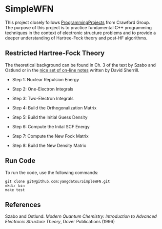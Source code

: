 # SimpleWFN
This project closely follows [ProgrammingProjects](https://github.com/CrawfordGroup/ProgrammingProjects/tree/master/Project%2301) from Crawford Group. 
The purpose of this project is to practice fundamental C++ programming techniques in the context of electronic structure problems and to provide a deeper
understanding of Hartree-Fock theory and post-HF algorithms.

## Restricted Hartree-Fock Theory
The theoretical background can be found in Ch. 3 of the text by Szabo and Ostlund or in the 
[nice set of on-line notes](http://vergil.chemistry.gatech.edu/notes/hf-intro/hf-intro.html) written by David Sherrill.

- Step 1: Nuclear Repulsion Energy 

- Step 2: One-Electron Integrals

- Step 3: Two-Electron Integrals

- Step 4: Build the Orthogonalization Matrix

- Step 5: Build the Initial Guess Density

- Step 6: Compute the Inital SCF Energy

- Step 7: Compute the New Fock Matrix 

- Step 8: Build the New Density Matrix 
<!--
## Step 5: Build the Initial Guess Density

Form an initial (guess) Fock matrix in the orthonormal AO basis using the core Hamiltonian as a guess:



Diagonalize the Fock matrix:



Note that the &epsilon;<sub>0</sub> matrix contains the initial orbital energies.

Transform the eigenvectors into the original (non-orthogonal) AO basis:



Build the density matrix using the occupied MOs:



where *m* indexes the columns of the coefficient matrices, and the summation includes only the occupied spatial MOs.

  * [Hint 1](./hints/hint5-1.md): Transformed Fock matrix
  * [Hint 2](./hints/hint5-2.md): Initial MO Coefficients
  * [Hint 3](./hints/hint5-3.md): Initial Density Matrix

## Step 6: Compute the Inital SCF Energy

The SCF electronic energy may be computed using the density matrix as:



The total energy is the sum of the electronic energy and the nuclear repulsion energy:



where *0* denotes the initial SCF energy.

 * [Hint 1](./hints/hint6-1.md): Initial Electronic Energy

## Step #7: Compute the New Fock Matrix 

Start the SCF iterative procedure by building a new Fock matrix using the previous iteration's density as:



where the double-summation runs over all the AOs and *i-1* denotes the density for the last iteration.

  * [Hint 1](./hints/hint7-1.md): New Fock Matrix
  * [Hint 2](./hints/hint7-2.md): Fock-Build Code

## Step #8: Build the New Density Matrix 

Form the new density matrix following the same procedure as in Step #5 above:

Orthogonalize:



Diagonalize:



Back-transform:



Compute the density:



where *i* denotes the current iteration density.

## Step #9: Compute the New SCF Energy 

Compute the new SCF energy as before:



where *i* denotes the SCF energy for the *i*th iteration.

## Step #10: Test for Convergence 
Test both the energy and the density for convergence:



If the difference in consecutive SCF energy and the root-mean-squared difference in consecutive densities do not fall below the prescribed thresholds, return to Step #7 and continue from there.

  * [Hint 1](./hints/hint10-1.md): Energies for Each Iteration

## Additional Concepts
###  The MO-Basis Fock Matrix
At convergence, the canonical Hartree-Fock MOs are, by definition, eigenfunctions of the Fock operator, viz.



If we multiply on the left by an arbitrary MO and integrate, we obtain:



In other words, the Fock matrix should be diagonal in the MO basis, with the orbital energies as its diagonal elements.  We can demonstrate this explicitly using the AO-basis Fock matrix by first re-writing the above expression using the LCAO-MO coefficients:



Use the above equation to transform the Fock matrix from the AO basis to the MO basis and demonstrate that it is indeed diagonal (to within the convergence limits of the SCF iterative procedure).

### One-Electron Properties 
As discussed in detail in Ch. 3 of the text by Szabo and Ostlund, the calculation of one-electron properties requires density matrix and the relevant property integrals.  The electronic contribution to the electric-dipole moment may be computed using,



where the vector notation implies three sets of dipole-moment integrals -- one for each Cartesian component of the dipole operator.

Two points to note:
  - In order to compute the total dipole moment, you must include the nuclear contribution, which requires the atomic numbers and Cartesian coordinates of the nuclei, in addition to the above.
  - The factor 2 appearing above arises because the definition of the density used in this project differs from that used in Szabo & Ostlund.

The test cases provided below include the structural information dipole integrals needed to compute the dipole moment.

### Population Analysis/Atomic Charges
A Mulliken population analysis (also described in Szabo & Ostlund, Ch. 3) requires the overlap integrals and the electron density, in addition to information about the number of basis functions centered on each atom.  The charge on atom *A* may be computed as:



where the summation is limited to only those basis functions centered on atom *A*.
-->


## Run Code
To run the code, use the following commands:
```
git clone git@github.com:yangdatou/SimpleWFN.git
mkdir bin
make test
```

## References
Szabo and Ostlund. *Modern Quantum Chemistry: Introduction to Advanced Electronic Structure Theory*, Dover Publications (1996)